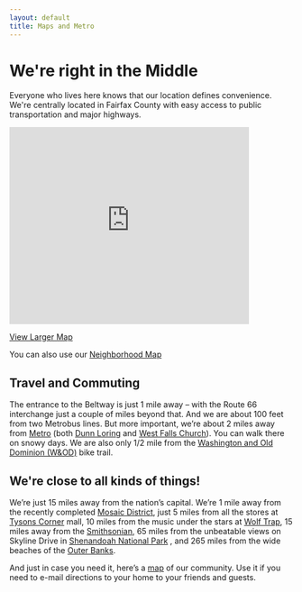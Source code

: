 ```yaml
---
layout: default
title: Maps and Metro
---
```

# We're right in the Middle

Everyone who lives here knows that our location defines convenience. We're centrally located in Fairfax County with easy access to public transportation and major highways.

<iframe marginheight="0" marginwidth="0" scrolling="no" src="http://maps.google.com/maps?f=q&amp;source=s_q&amp;hl=en&amp;geocode=&amp;q=http:%2F%2Fwww.pinewoodgreens.com%2Fdocuments%2FPGHOA%2520Outline.kmz&amp;sll=37.0625,-95.677068&amp;sspn=59.898929,74.267578&amp;ie=UTF8&amp;ll=38.882147,-77.220497&amp;spn=0.023385,0.036478&amp;z=14&amp;output=embed" frameborder="0" height="350" width="425"></iframe>

[View Larger Map](http://maps.google.com/maps?f=q&source=embed&hl=en&geocode=&q=http:%2F%2Fwww.pinewoodgreens.com%2Fsites%2Fdefault%2Ffiles%2Fdocuments%2FPGHOA%2520Outline.kmz&sll=37.0625,-95.677068&sspn=59.898929,74.267578&ie=UTF8&ll=38.882147,-77.220497&spn=0.023385,0.036478&z=14)

You can also use our [Neighborhood Map](documents/map.pdf)

## Travel and Commuting

The entrance to the Beltway is just 1 mile away – with the Route 66 interchange just a couple of miles beyond that. And we are about 100 feet from two Metrobus lines. But more important, we’re about 2 miles away from [Metro](http://www.wmata.com) (both [Dunn Loring](http://www.wmata.com/rail/station_detail.cfm?station_id=102) and [West Falls Church](http://www.wmata.com/rail/station_detail.cfm?station_id=101)). You can walk there on snowy days. We are also only 1/2 mile from the [Washington and Old Dominion (W&OD)](http://www.nvrpa.org/park/w_od_railroad) bike trail.

## We're close to all kinds of things!

We’re just 15 miles away from the nation’s capital. We’re 1 mile away from the recently completed [Mosaic District](http://www.mosaicdistrict.com/), just 5 miles from all the stores at [Tysons Corner](http://www.shoptysons.com) mall, 10 miles from the music under the stars at [Wolf Trap](http://www.wolf-trap.org), 15 miles away from the [Smithsonian](http://www.smithsonian.org), 65 miles from the unbeatable views on Skyline Drive in [Shenandoah National Park](http://www.nps.gov/shen) , and 265 miles from the wide beaches of the [Outer Banks](http://www.outerbanks.org).

And just in case you need it, here’s a [map](documents/map.pdf) of our community. Use it if you need to e-mail directions to your home to your friends and guests.
